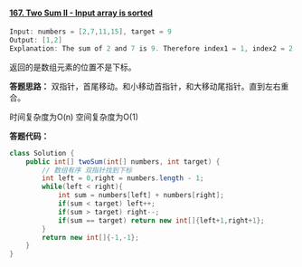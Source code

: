 #### [167. Two Sum II - Input array is sorted](https://leetcode-cn.com/problems/two-sum-ii-input-array-is-sorted/)

```java
Input: numbers = [2,7,11,15], target = 9
Output: [1,2]
Explanation: The sum of 2 and 7 is 9. Therefore index1 = 1, index2 = 2.
```

返回的是数组元素的位置不是下标。

**答题思路：** 双指针，首尾移动。和小移动首指针，和大移动尾指针。直到左右重合。

时间复杂度为O(n)    空间复杂度为O(1)

**答题代码：**

```java
class Solution {
    public int[] twoSum(int[] numbers, int target) {
        // 数组有序 双指针找到下标
        int left = 0,right = numbers.length - 1;
        while(left < right){
            int sum = numbers[left] + numbers[right];
            if(sum < target) left++;
            if(sum > target) right--;
            if(sum == target) return new int[]{left+1,right+1};
        }
        return new int[]{-1,-1};
    }
}
```


